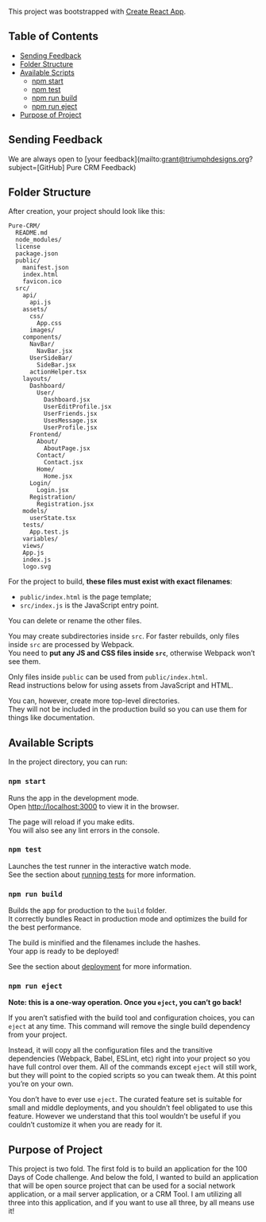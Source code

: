 This project was bootstrapped with [Create React App](https://github.com/facebookincubator/create-react-app).

## Table of Contents

- [Sending Feedback](#sending-feedback)
- [Folder Structure](#folder-structure)
- [Available Scripts](#available-scripts)
  - [npm start](#npm-start)
  - [npm test](#npm-test)
  - [npm run build](#npm-run-build)
  - [npm run eject](#npm-run-eject)
- [Purpose of Project](#purpose-of-project)

## Sending Feedback

We are always open to [your feedback](mailto:grant@triumphdesigns.org?subject=[GitHub] Pure CRM Feedback)

## Folder Structure

After creation, your project should look like this:

```
Pure-CRM/
  README.md
  node_modules/
  license
  package.json
  public/
    manifest.json
    index.html
    favicon.ico
  src/
    api/
      api.js
    assets/
      css/
        App.css
      images/
    components/
      NavBar/
        NavBar.jsx
      UserSideBar/
        SideBar.jsx
      actionHelper.tsx
    layouts/
      Dashboard/
        User/
          Dashboard.jsx
          UserEditProfile.jsx
          UserFriends.jsx
          UsesMessage.jsx
          UserProfile.jsx
      Frontend/
        About/
          AboutPage.jsx
        Contact/
          Contact.jsx
        Home/
          Home.jsx
      Login/
        Login.jsx
      Registration/
        Registration.jsx
    models/
      userState.tsx
    tests/
      App.test.js
    variables/
    views/
    App.js
    index.js
    logo.svg
```

For the project to build, **these files must exist with exact filenames**:

* `public/index.html` is the page template;
* `src/index.js` is the JavaScript entry point.

You can delete or rename the other files.

You may create subdirectories inside `src`. For faster rebuilds, only files inside `src` are processed by Webpack.<br>
You need to **put any JS and CSS files inside `src`**, otherwise Webpack won’t see them.

Only files inside `public` can be used from `public/index.html`.<br>
Read instructions below for using assets from JavaScript and HTML.

You can, however, create more top-level directories.<br>
They will not be included in the production build so you can use them for things like documentation.

## Available Scripts

In the project directory, you can run:

### `npm start`

Runs the app in the development mode.<br>
Open [http://localhost:3000](http://localhost:3000) to view it in the browser.

The page will reload if you make edits.<br>
You will also see any lint errors in the console.

### `npm test`

Launches the test runner in the interactive watch mode.<br>
See the section about [running tests](#running-tests) for more information.

### `npm run build`

Builds the app for production to the `build` folder.<br>
It correctly bundles React in production mode and optimizes the build for the best performance.

The build is minified and the filenames include the hashes.<br>
Your app is ready to be deployed!

See the section about [deployment](#deployment) for more information.

### `npm run eject`

**Note: this is a one-way operation. Once you `eject`, you can’t go back!**

If you aren’t satisfied with the build tool and configuration choices, you can `eject` at any time. This command will remove the single build dependency from your project.

Instead, it will copy all the configuration files and the transitive dependencies (Webpack, Babel, ESLint, etc) right into your project so you have full control over them. All of the commands except `eject` will still work, but they will point to the copied scripts so you can tweak them. At this point you’re on your own.

You don’t have to ever use `eject`. The curated feature set is suitable for small and middle deployments, and you shouldn’t feel obligated to use this feature. However we understand that this tool wouldn’t be useful if you couldn’t customize it when you are ready for it.

## Purpose of Project

This project is two fold. The first fold is to build an application for the 100 Days of Code challenge. And below the fold, I wanted to build an application that will be open source project that can be used for a social network application, or a mail server application, or a CRM Tool. I am utilizing all three into this application, and if you want to use all three, by all means use it!

